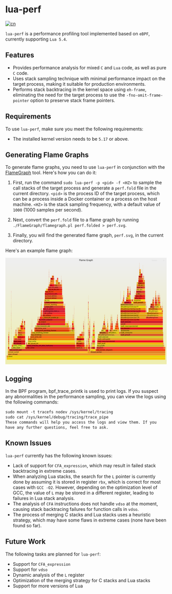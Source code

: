 # lua-perf
[![cn](https://img.shields.io/badge/lang-cn-red.svg)](./README.md)

`lua-perf` is a performance profiling tool implemented based on `eBPF`, currently supporting `Lua 5.4`.

## Features

- Provides performance analysis for mixed `C` and `Lua` code, as well as pure `C` code.
- Uses stack sampling technique with minimal performance impact on the target process, making it suitable for production environments.
- Performs stack backtracing in the kernel space using `eh-frame`, eliminating the need for the target process to use the `-fno-omit-frame-pointer` option to preserve stack frame pointers.

## Requirements

To use `lua-perf`, make sure you meet the following requirements:

- The installed kernel version needs to be `5.17` or above.

## Generating Flame Graphs

To generate flame graphs, you need to use `lua-perf` in conjunction with the [FlameGraph](https://github.com/brendangregg/FlameGraph.git) tool. Here's how you can do it:

1. First, run the command `sudo lua-perf -p <pid> -f <HZ>` to sample the call stacks of the target process and generate a `perf.fold` file in the current directory. `<pid>` is the process ID of the target process, which can be a process inside a Docker container or a process on the host machine. `<HZ>` is the stack sampling frequency, with a default value of `1000` (1000 samples per second).

2. Next, convert the `perf.fold` file to a flame graph by running `./FlameGraph/flamegraph.pl perf.folded > perf.svg`.

3. Finally, you will find the generated flame graph, `perf.svg`, in the current directory.

Here's an example flame graph:

![perf](./examples/perf.svg)

## Logging
In the BPF program, bpf_trace_printk is used to print logs. If you suspect any abnormalities in the performance sampling, you can view the logs using the following commands:

```
sudo mount -t tracefs nodev /sys/kernel/tracing
sudo cat /sys/kernel/debug/tracing/trace_pipe
These commands will help you access the logs and view them. If you have any further questions, feel free to ask.
```

## Known Issues

`lua-perf` currently has the following known issues:

- Lack of support for `CFA_expression`, which may result in failed stack backtracing in extreme cases.
- When analyzing Lua stacks, the search for the `L` pointer is currently done by assuming it is stored in register `rbx`, which is correct for most cases with `GCC -O2`. However, depending on the optimization level of GCC, the value of `L` may be stored in a different register, leading to failures in Lua stack analysis.
- The analysis of `CFA` instructions does not handle `vdso` at the moment, causing stack backtracing failures for function calls in `vdso`.
- The process of merging C stacks and Lua stacks uses a heuristic strategy, which may have some flaws in extreme cases (none have been found so far).

## Future Work

The following tasks are planned for `lua-perf`:

- Support for `CFA_expression`
- Support for `vdso`
- Dynamic analysis of the `L` register
- Optimization of the merging strategy for C stacks and Lua stacks
- Support for more versions of Lua

